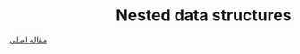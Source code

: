 <div dir="rtl" markdown="1">

# Nested data structures

</div>

[مقاله اصلی](https://clickhouse.yandex/docs/fa/data_types/nested_data_structures/) <!--hide-->
